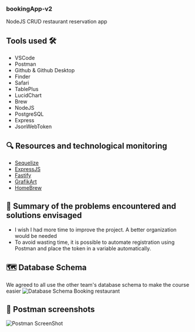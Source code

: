 ### bookingApp-v2
NodeJS CRUD restaurant reservation app

## Tools used 🛠️
- VSCode
- Postman
- Github & Github Desktop
- Finder
- Safari
- TablePlus
- LucidChart
- Brew
- NodeJS
- PostgreSQL
- Express
- JsonWebToken

## 🔍 Resources and technological monitoring 
- [Sequelize](https://sequelize.org/docs/v6/getting-started/)
- [ExpressJS](https://expressjs.com)
- [Fastify](https://fastify.dev)
- [GrafikArt](https://grafikart.fr/formations/formation-javascript)
- [HomeBrew](https://brew.sh)

## 🔐 Summary of the problems encountered and solutions envisaged 
- I wish I had more time to improve the project. A better organization would be needed
- To avoid wasting time, it is possible to automate registration using Postman and place the token in a variable automatically.

## 🗺️ Database Schema 
We agreed to all use the other team's database schema to make the course easier
![Database Schema Booking restaurant](https://github.com/Hallucinette/BookingApp-nodeJs-seq2/ImageReadme/Postman.png)

## 🔗 Postman screenshots
![Postman ScreenShot](https://github.com/Hallucinette/BookingApp-nodeJs-seq2/ImageReadme/SchemaReservation.png)
